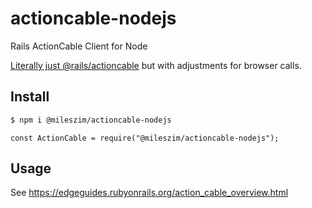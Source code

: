 # actioncable-nodejs

Rails ActionCable Client for Node

[Literally just @rails/actioncable](https://github.com/rails/rails/tree/master/actioncable/app/javascript/action_cable) but with adjustments for browser calls.

## Install
```bash
$ npm i @mileszim/actioncable-nodejs
```

```javacript
const ActionCable = require("@mileszim/actioncable-nodejs");
```

## Usage
See https://edgeguides.rubyonrails.org/action_cable_overview.html
